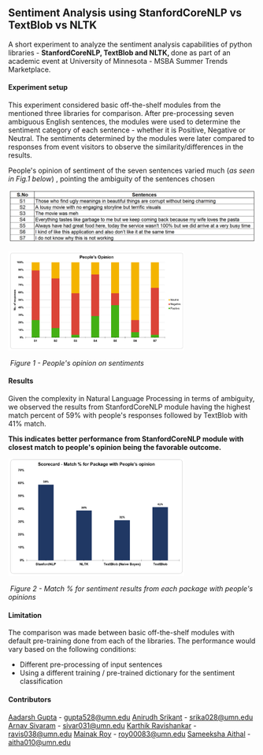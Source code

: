 ## Sentiment Analysis using StanfordCoreNLP vs TextBlob vs NLTK

A short experiment to analyze the sentiment analysis capabilities of python libraries - <b>StanfordCoreNLP, TextBlob and NLTK, </b> done as part of an academic event at University of Minnesota - MSBA Summer Trends Marketplace. 

#### Experiment setup 

This experiment considered basic off-the-shelf modules from the mentioned three libraries for comparison. After pre-processing seven ambiguous English sentences, the modules were used to determine the sentiment category of each sentence - whether it is Positive, Negative or Neutral. The sentiments determined by the modules were later compared to responses from event visitors to observe the similarity/differences in the results. 

People's opinion of sentiment of the seven sentences varied much (*as seen in Fig.1 below*) , pointing the ambiguity of the sentences chosen

![](images/sentences.PNG)

<img src="images/opinion.PNG" style="zoom:35%;" />

​                                              *Figure 1 - People's opinion on sentiments* 


#### Results

Given the complexity in Natural Language Processing in terms of ambiguity, we observed the results from StanfordCoreNLP module having the highest match percent of 59% with people's responses followed by TextBlob with 41% match. 

**This indicates better performance from StanfordCoreNLP module with closest match to people's opinion being the favorable outcome.**

<img src="images/final_score.PNG" style="zoom:35%;" />

​                          *Figure 2 - Match % for sentiment results from each package with people's opinions* 



#### Limitation

The comparison was made between basic off-the-shelf modules with default pre-training done from each of the libraries. The performance would vary based on the following conditions:

* Different pre-processing of input sentences
* Using a different training / pre-trained dictionary for the sentiment classification



#### Contributors

[Aadarsh Gupta](https://www.linkedin.com/in/darsh20/) - gupta528@umn.edu
[Anirudh Srikant](https://www.linkedin.com/in/anirudh-srikant/) - srika028@umn.edu
[Arnav Sivaram](https://www.linkedin.com/in/arnav-sivaram/) - sivar031@umn.edu
[Karthik Ravishankar](https://www.linkedin.com/in/karthikrc1/) - ravis038@umn.edu
[Mainak Roy](https://www.linkedin.com/in/mainak-roy/)  - roy00083@umn.edu
[Sameeksha Aithal](https://www.linkedin.com/in/sameeksha-aithal/) - aitha010@umn.edu

